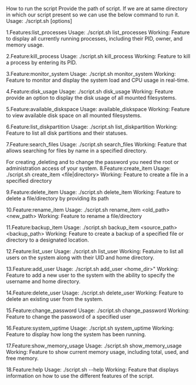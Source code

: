 How to run the script
Provide the path of script. If we are at same directory in which our script present so we can use the below command to run it.
Usage: ./script.sh [options] 

1.Features:list_processes
  Usage: ./script.sh list_processes
  Working: Feature to display all currently running processes, including their PID, owner, and memory usage.     
 
2.Feature:kill_process
  Usage: ./script.sh kill_process <PID>
  Working: Feature to kill a process by entering its PID.

3.Feature:monitor_system
  Usage: ./script.sh monitor_system
  Working: Feature to monitor and display the system load and CPU usage in real-time.

4.Feature:disk_usage
  Usage: ./script.sh disk_usage
  Working: Feature provide an option to display the disk usage of all mounted filesystems.

5.Feature:available_diskspace
  Usage: available_diskspace
  Working: Feature to view available disk space on all mounted filesystems.

6.Feature:list_diskpartition
  Usage: ./script.sh list_diskpartition
  Working: Feature to list all disk partitions and their statuses.

7.Feature:search_files
  Usage: ./script.sh search_files <directoryname> <filename>
  Working: Feature that allows searching for files by name in a specified directory.

For creating ,deleting and to change the password you need the root or administration access of your system.
8.Feature:create_item
  Usage: ./script.sh create_item <path> <file|directory>
  Working: Feature to create a file in a specified directory

9.Feature:delete_item
  Usage: ./script.sh delete_item <path> 
  Working: Feature to delete a file/directory by providing its path

10.Feature:rename_item
  Usage: ./script.sh rename_item <old_path> <new_path>
  Working: Feature to rename a file/directory

11.Feature:backup_item
  Usage: ./script.sh backup_item <source_path> <backup_path>
  Working: Feature to create a backup of a specified file or directory to a designated location.

12.Feature:list_user
  Usage: ./script.sh list_user
  Working: Featuire to list all users on the system along with their UID and home directory.

13.Feature:add_user
  Usage: ./script.sh add_user <username> <home_dir>"
  Working: Feature to add a new user to the system with the ability to specify the username and home directory.

14.Feature:delete_user
  Usage: ./script.sh delete_user <username>
  Working: Feature to delete an existing user from the system.

15.Feature:change_password
  Usage: ./script.sh change_password <username>
  Working: Feature to change the password of a specified user

16.Feature:system_uptime
  Usage: ./script.sh system_uptime
  Working: Feature to display how long the system has been running.

17.Feature:show_memory_usage
  Usage: ./script.sh show_memory_usage
  Working: Feature to show current memory usage, including total, used, and free memory.

18.Feature:help
  Usage: ./script.sh --help
  Working: Feature that displays information on how to use the different features of the script.
